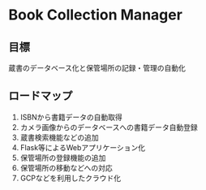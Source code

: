 # Book Collection Manager

## 目標
蔵書のデータベース化と保管場所の記録・管理の自動化

## ロードマップ
1. ISBNから書籍データの自動取得
1. カメラ画像からのデータベースへの書籍データ自動登録
1. 蔵書検索機能などの追加
1. Flask等によるWebアプリケーション化
1. 保管場所の登録機能の追加
1. 保管場所の移動などへの対応
1. GCPなどを利用したクラウド化